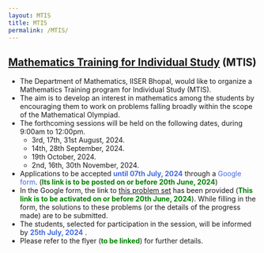 ```yaml
---
layout: MTIS
title: MTIS
permalink: /MTIS/
---
```



## [Mathematics Training for Individual Study](https://jpsaha.github.io/MOTP/MTIS/) (MTIS)

  * The Department of Mathematics, IISER Bhopal, would like to organize a Mathematics Training program for Individual Study (MTIS).
  * The aim is to develop an interest in mathematics among the students by encouraging them to work on problems falling broadly within the scope of the Mathematical Olympiad.
  * The forthcoming sessions will be held on the following dates, during 9:00am to 12:00pm.
    * 3rd, 17th, 31st August, 2024.
    * 14th, 28th September, 2024.
    * 19th October, 2024.
    * 2nd, 16th, 30th November, 2024.
  * Applications to be accepted <span style="color: royalblue"> **until 07th July, 2024** </span> through a <span style="color: royalblue"> Google form</span>. (<span style="color: green">**Its link is to be posted on or before 20th June, 2024**</span>)
  * In the Google form, the link to [this problem set](https://jpsaha.github.io/MOTP/MTIS/PS0B24Aug) has been provided (<span style="color: green">**This link is to be activated on or before 20th June, 2024**</span>). While filling in the form, the solutions to these problems (or the details of the progress made) are to be submitted.
  * The students, selected for participation in the session, will be informed by <span style="color: royalblue"> **25th July, 2024** </span>.
  * Please refer to the flyer (<span style="color: green">**to be linked**</span>) for further details. 
 
